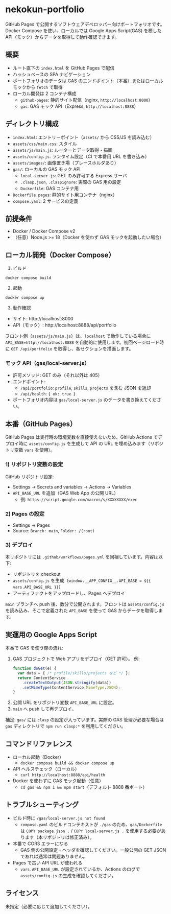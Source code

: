 # nekokun-portfolio

GitHub Pages で公開するソフトウェアデベロッパー向けポートフォリオです。Docker Compose を使い、ローカルでは Google Apps Script(GAS) を模した API（モック）からデータを取得して動作確認できます。

## 概要
- ルート直下の `index.html` を GitHub Pages で配信
- ハッシュベースの SPA ナビゲーション
- ポートフォリオのデータは GAS のエンドポイント（本番）またはローカルモックから `fetch` で取得
- ローカル開発は 2 コンテナ構成
  - `github-pages`: 静的サイト配信（nginx, `http://localhost:8000`）
  - `gas`: GAS モック API（Express, `http://localhost:8888`）

## ディレクトリ構成
- `index.html`: エントリーポイント（`assets/` から CSS/JS を読み込む）
- `assets/css/main.css`: スタイル
- `assets/js/main.js`: ルーターとデータ取得・描画
- `assets/config.js`: ランタイム設定（CI で本番用 URL を書き込み）
- `assets/images/`: 画像置き場（プレースホルダあり）
- `gas/`: ローカルの GAS モック API
  - `local-server.js`: GET のみ許可する Express サーバ
  - `.clasp.json`, `.claspignore`: 実際の GAS 用の設定
  - `Dockerfile`: GAS コンテナ用
- `Dockerfile.pages`: 静的サイト用コンテナ（nginx）
- `compose.yaml`: 2 サービスの定義

## 前提条件
- Docker / Docker Compose v2
- （任意）Node.js >= 18（Docker を使わず GAS モックを起動したい場合）

## ローカル開発（Docker Compose）
1) ビルド
```
docker compose build
```

2) 起動
```
docker compose up
```

3) 動作確認
- サイト: http://localhost:8000
- API（モック）: http://localhost:8888/api/portfolio

フロント側（`assets/js/main.js`）は、`localhost` で動作している場合に `API_BASE=http://localhost:8888` を自動的に使用します。初回ページロード時に `GET /api/portfolio` を取得し、各セクションを描画します。

### モック API（gas/local-server.js）
- 許可メソッド: GET のみ（それ以外は 405）
- エンドポイント:
  - `/api/portfolio`: `profile`, `skills`, `projects` を含む JSON を返却
  - `/api/health`: `{ ok: true }`
- ポートフォリオ内容は `gas/local-server.js` のデータを書き換えてください。

## 本番（GitHub Pages）
GitHub Pages は実行時の環境変数を直接使えないため、GitHub Actions でデプロイ時に `assets/config.js` を生成して API の URL を埋め込みます（リポジトリ変数 `vars` を使用）。

### 1) リポジトリ変数の設定
GitHub リポジトリ設定:
- Settings → Secrets and variables → Actions → Variables
- `API_BASE_URL` を追加（GAS Web App の公開 URL）
  - 例: `https://script.google.com/macros/s/XXXXXXXX/exec`

### 2) Pages の設定
- Settings → Pages
- Source: `Branch: main`, `Folder: /(root)`

### 3) デプロイ
本リポジトリには `.github/workflows/pages.yml` を同梱しています。内容は以下:
- リポジトリを checkout
- `assets/config.js` を生成（`window.__APP_CONFIG__.API_BASE = ${{ vars.API_BASE_URL }}`）
- アーティファクトをアップロードし、Pages へデプロイ

`main` ブランチへ push 後、数分で公開されます。フロントは `assets/config.js` を読み込み、そこで定義された `API_BASE` を使って GAS からデータを取得します。

## 実運用の Google Apps Script
本番で GAS を使う際の流れ:
1) GAS プロジェクトで Web アプリをデプロイ（GET 許可）。
   例:
   ```js
   function doGet(e) {
     var data = { /* profile/skills/projects など */ };
     return ContentService
       .createTextOutput(JSON.stringify(data))
       .setMimeType(ContentService.MimeType.JSON);
   }
   ```
2) 公開 URL をリポジトリ変数 `API_BASE_URL` に設定。
3) `main` へ push して再デプロイ。

補足: `gas/` には `clasp` の設定が入っています。実際の GAS 管理が必要な場合は `gas` ディレクトリで `npm run clasp:*` を利用してください。

## コマンドリファレンス
- ローカル起動（Docker）
  - `docker compose build && docker compose up`
- API ヘルスチェック（ローカル）
  - `curl http://localhost:8888/api/health`
- Docker を使わずに GAS モック起動（任意）
  - `cd gas && npm i && npm start`（デフォルト 8888 番ポート）

## トラブルシューティング
- ビルド時に `/gas/local-server.js not found`
  - `compose.yaml` のビルドコンテキストが `./gas` のため、`gas/Dockerfile` は `COPY package.json .` / `COPY local-server.js .` を使用する必要があります（本リポジトリは修正済み）。
- 本番で CORS エラーになる
  - GAS 側の公開設定・ヘッダを確認してください。一般公開の GET JSON であれば通常は問題ありません。
- Pages で古い API URL が使われる
  - `vars.API_BASE_URL` が設定されているか、Actions のログで `assets/config.js` の生成を確認してください。

## ライセンス
未指定（必要に応じて追加してください）。
